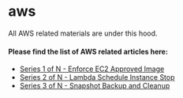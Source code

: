 # aws
All AWS related materials are under this hood.

#### Please find the list of AWS related articles here:
- [Series 1 of N - Enforce EC2 Approved Image](https://github.com/naeemmohd/aws/blob/master/AWS%20101/Series%201%20of%20N%20-%20EC2%20Approved%20Image/README.md)
- [Series 2 of N - Lambda Schedule Instance Stop](https://github.com/naeemmohd/aws/blob/master/AWS%20101/Series%202%20of%20N%20-%20Lambda%20Schedule%20Instance%20Stop/README.md)
- [Series 3 of N - Snapshot Backup and Cleanup](https://github.com/naeemmohd/aws/blob/master/AWS%20101/Series%203%20of%20N%20-%20Snapshot%20Backup%20and%20Cleanup/README.md)
